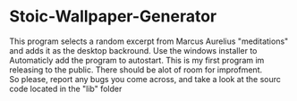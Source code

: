 # Stoic-Wallpaper-Generator

This program selects a random excerpt from Marcus Aurelius "meditations" and adds it as the desktop backround. 
Use the windows installer to Automaticly add the program to autostart. 
This is my first program im releasing to the public. There should be alot of room for improfment.  
So please, report any bugs you come across, and take a look at the sourc code located in the "lib" folder

